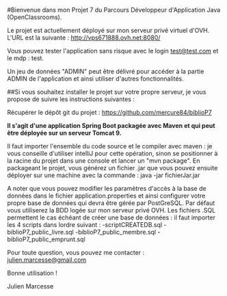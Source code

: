 #Bienvenue dans mon Projet 7 du Parcours Développeur d'Application Java (OpenClassrooms).


Le projet est actuellement déployé sur mon serveur privé virtuel d'OVH. L'URL est la suivante : http://vps671888.ovh.net:8080/

Vous pouvez tester l'application sans risque avec le login test@test.com et le mdp : test.
 
Un jeu de données "ADMIN" peut être délivré pour accéder à la partie ADMIN de l'application et ainsi utiliser d'autres fonctionnalités.

##Si vous souhaitez installer le projet sur votre propre serveur, je vous propose de suivre les instructions suivantes :

Récupérer le dépôt git du projet : https://github.com/mercure84/biblioP7

**Il s'agit d'une application Spring Boot packagée avec Maven et qui peut être déployée sur un serveur Tomcat 9.**

Il faut importer l'ensemble du code source et le compiler avec maven : je vous conseille d'utiliser intelliJ pour cette opération, sinon se positionner à la racine du projet dans une console et lancer un "mvn package".
En packageant le projet, vous générez un fichier .jar que vous pouvez ensuite déployer sur une machine avec la commande :
java -jar fichierJar.jar

A noter que vous pouvez modifier les paramètres d'accès à la base de données dans le fichier application.properties et ainsi configurer votre propre base de données qui devra être gérée par PostGreSQL. Par défaut vous utiliserez la BDD logée sur mon serveur privé OVH.
Les fichiers .SQL permettent le cas échéant de créer une base de données : il faut importer les 4 scripts dans lordre suivant :
-scriptCREATEDB.sql
-biblioP7_public_livre.sql
-biblioP7_public_membre.sql
-biblioP7_public_emprunt.sql


Pour toute question, vous pouvez me contacter : julien.marcesse@gmail.com

Bonne utilisation !

Julien Marcesse
